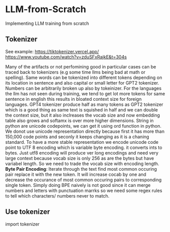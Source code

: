 # LLM-from-Scratch
Implementing LLM training from scratch


## Tokenizer

See example:
https://tiktokenizer.vercel.app/
https://www.youtube.com/watch?v=zduSFxRajkE&t=304s


Many of the artifacts or not perfomining good in particular cases can be traced back to tokenizers (e.g some time llms being bad at math or spelling). Same words can be tokenized into different tokens depending on its location in sentence and also capital or small letter for GPT2 tokenizer. Numbers can be arbitrarily broken up also by tokeinizer. For the languages the llm has not seen during training, we tend to get lot more tokens for same sentence in english this results in bloated context size for foreign languages. GPT4 tokenizer produce half as many tokens as GPT2 tokenizer which is a good thing as same text is squished in half and we can double the context size, but it also inclreases the vocab size and now embedding table also grows and softamx is over more higher dimensions. String in python are unicode codepoints, we can get it using ord function in python. We donot use unicode representation directly because first it has more than 150,000 code points and seconly it keeps changing as it is a chaning standard. To have a more stable representation we encode unicode code point to UTF 8 encoding which is variable byte encoding. it converts ints to bytes. Just utf8 encoding will produce ver long encodings and need very large context because vocab size is only 256 as are the bytes but have variabel length. So we need to trade the vocab size with encoding length.
**Byte Pair Encoding**: Iterate through the text find most common occuring pair replace it with the new token. It will increase cocab by one and decrease the occurance of most common occuring pairs to corresponding single token.
Simply doing BPE naively is not good since it can merge numbers and letters with punctuation marrks so we need some regex rules to tell which characters/ numbers never to match.


## Use tokenizer

import tokenizer
